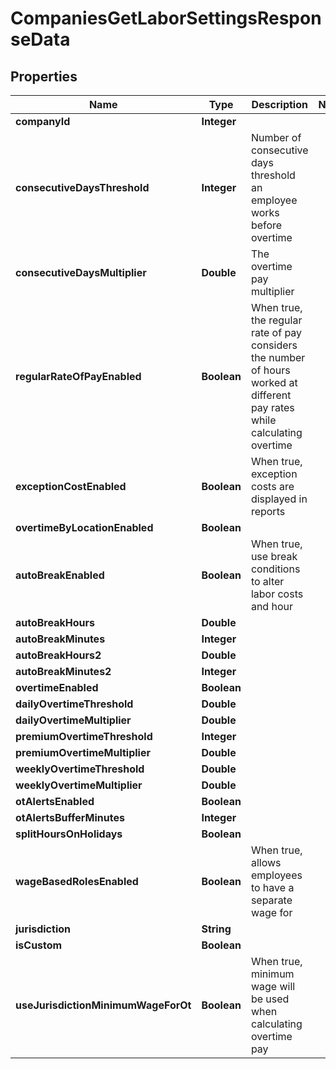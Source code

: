 

# CompaniesGetLaborSettingsResponseData


## Properties

| Name | Type | Description | Notes |
|------------ | ------------- | ------------- | -------------|
|**companyId** | **Integer** |  |  |
|**consecutiveDaysThreshold** | **Integer** | Number of consecutive days threshold an employee works before overtime |  |
|**consecutiveDaysMultiplier** | **Double** | The overtime pay multiplier |  |
|**regularRateOfPayEnabled** | **Boolean** | When true, the regular rate of pay considers the number of hours worked at different pay rates while calculating overtime |  |
|**exceptionCostEnabled** | **Boolean** | When true, exception costs are displayed in reports |  |
|**overtimeByLocationEnabled** | **Boolean** |  |  |
|**autoBreakEnabled** | **Boolean** | When true, use break conditions to alter labor costs and hour |  |
|**autoBreakHours** | **Double** |  |  |
|**autoBreakMinutes** | **Integer** |  |  |
|**autoBreakHours2** | **Double** |  |  |
|**autoBreakMinutes2** | **Integer** |  |  |
|**overtimeEnabled** | **Boolean** |  |  |
|**dailyOvertimeThreshold** | **Double** |  |  |
|**dailyOvertimeMultiplier** | **Double** |  |  |
|**premiumOvertimeThreshold** | **Integer** |  |  |
|**premiumOvertimeMultiplier** | **Double** |  |  |
|**weeklyOvertimeThreshold** | **Double** |  |  |
|**weeklyOvertimeMultiplier** | **Double** |  |  |
|**otAlertsEnabled** | **Boolean** |  |  |
|**otAlertsBufferMinutes** | **Integer** |  |  |
|**splitHoursOnHolidays** | **Boolean** |  |  |
|**wageBasedRolesEnabled** | **Boolean** | When true, allows employees to have a separate wage for |  |
|**jurisdiction** | **String** |  |  |
|**isCustom** | **Boolean** |  |  |
|**useJurisdictionMinimumWageForOt** | **Boolean** | When true, minimum wage will be used when calculating overtime pay |  |



